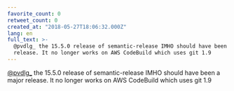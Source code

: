```yaml
---
favorite_count: 0
retweet_count: 0
created_at: "2018-05-27T18:06:32.000Z"
lang: en
full_text: >-
  @pvdlg_ the 15.5.0 release of semantic-release IMHO should have been a major
  release. It no longer works on AWS CodeBuild which uses git 1.9
---
```


[@pvdlg\_](https://twitter.com/pvdlg_) the 15.5.0 release of semantic-release
IMHO should have been a major release. It no longer works on AWS CodeBuild which
uses git 1.9

